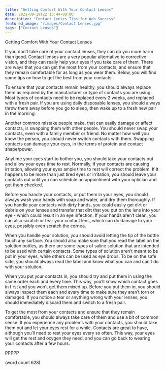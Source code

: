 ```yaml
---
title: "Getting Comfort With Your Contact Lenses"
date: 2021-09-19T22:13:44-08:00
description: "Contact Lenses Tips for Web Success"
featured_image: "/images/Contact Lenses.jpg"
tags: ["Contact Lenses"]
---
```


Getting Comfort With Your Contact Lenses

If you don’t take care of your contact lenses, they can do you more harm than good.  Contact lenses are a very popular alternative to corrective vision, and they can really help your eyes if you take care of them.  There are ways that you can get the most from your contacts, and ensure that they remain comfortable for as long as you wear them.  Below, you will find some tips on how to get the best from your contacts.

To ensure that your contacts remain healthy, you should always replace them as required by the manufacturer or type of contacts you are using.  Most types of contacts need to be replaced every 2 weeks, and replaced with a fresh pair.  If you are using daily disposable lenses, you should always throw them away before you go to sleep, then wake up to a fresh new pair in the morning.

Another common mistake people make, that can easily damage or affect contacts, is swapping them with other people.  You should never swap your contacts, even with a family member or friend.  No matter how well you know the person, you should never switch contacts with them.  Swapping contacts can damage your eyes, in the terms of protein and contact shape/power.

Anytime your eyes start to bother you, you should take your contacts out and allow your eyes time to rest.  Normally, if your contacts are causing irritation, allowing your eyes ample time to rest will correct the problem.  If it happens to be more than just tired eyes or irritation, you should leave your contacts out until you can schedule an appointment with your optician and get them checked.

Before you handle your contacts, or put them in your eyes, you should always wash your hands with soap and water, and dry them thoroughly.  If you handle your contacts with dirty hands, you could easily get dirt or debris on your lenses and transfer that dirt that you put on the lens into your eye - which could result in an eye infection. If your hands aren’t clean, you can also scratch or tear your contact lens, which can do damage to your eyes, possibly even scratch the cornea.

When you handle your solution, you should avoid letting the tip of the bottle touch any surface.  You should also make sure that you read the label on the solution bottles, as there are some types of saline solution that are intended to be used with certain contacts.  Some types of solution aren’t meant to be put in your eyes, while others can be used as eye drops.  To be on the safe side, you should always read the label and know what you can and can’t do with your solution.

When you put your contacts in, you should try and put them in using the same order each and every time. This way, you’ll know which contact goes in first and you won’t get them mixed up.  Before you put them in, you should always inspect them each and every time to make sure they aren’t torn or damaged.  If you notice a tear or anything wrong with your lenses, you should immediately discard them and switch to a fresh pair.

To get the most from your contacts and ensure that they remain comfortable, you should always take care of them and use a bit of common sense.  If you experience any problems with your contacts, you should take them out and let your eyes rest for a while.  Contacts are great to have, although you’ll need to rest your eyes every so often.  This way, your eyes will get the rest and oxygen they need, and you can go back to wearing your contacts after a few hours.

PPPPP

(word count 628)

